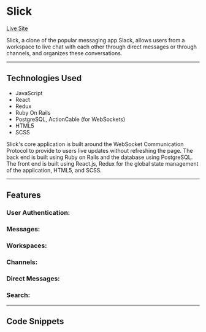 # Slick

[Live Site](https://slick-ngn1.onrender.com/)

Slick, a clone of the popular messaging app Slack, allows users from a workspace to live chat with each other through direct messages or through channels, and organizes these conversations.

---

## Technologies Used

 - JavaScript
 - React
 - Redux
 - Ruby On Rails
 - PostgreSQL, ActionCable (for WebSockets)
 - HTML5
 - SCSS

Slick's core application is built around the WebSocket Communication Protocol to provide to users live updates without refreshing the page. The back end is built using Ruby on Rails and the database using PostgreSQL. The front end is built using React.js, Redux for the global state management of the application, HTML5, and SCSS.

---

## Features

### User Authentication: 

### Messages:

### Workspaces:

### Channels:

### Direct Messages: 

### Search:

---

## Code Snippets



